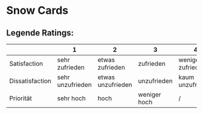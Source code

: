 # Snow Cards
## Legende Ratings:
|                 |         1        |          2          |      3       |         4         |    5    |
|-----------------|------------------|---------------------|--------------|-------------------|---------|
| Satisfaction    | sehr zufrieden   | etwas zufrieden     | zufrieden    | weniger zufrieden | neutral |
| Dissatisfaction | sehr unzufrieden | etwas unzufrieden   | unzufrieden  | kaum unzufrieden  | neutral |
| Priorität       | sehr hoch        | hoch                | weniger hoch | /                 | /       |
